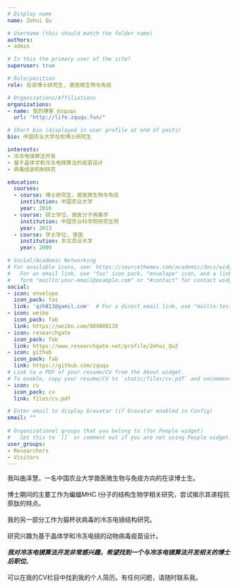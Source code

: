 ```yaml
---
# Display name
name: Zehui Qu 

# Username (this should match the folder name)
authors:
- admin

# Is this the primary user of the site?
superuser: true

# Role/position
role: 在读博士研究生, 兽医微生物与免疫

# Organizations/Affiliations
organizations:
- name: 我的博客 @zququ
  url: "http://life.zququ.fun/"

# Short bio (displayed in user profile at end of posts)
bio: 中国农业大学在校博士研究生

interests:
- 冷冻电镜算法开发
- 基于晶体学和冷冻电镜算法的疫苗设计
- 病毒组装机制研究

education:
  courses:
  - course: 博士研究生，兽医微生物与免疫 
    institution: 中国农业大学 
    year: 2016
  - course: 硕士学位，兽医分子病毒学 
    institution: 中国农业科学院研究生院
    year: 2013
  - course: 学士学位, 兽医 
    institution: 东北农业大学 
    year: 2009

# Social/Academic Networking
# For available icons, see: https://sourcethemes.com/academic/docs/widgets/#icons
#   For an email link, use "fas" icon pack, "envelope" icon, and a link in the
#   form "mailto:your-email@example.com" or "#contact" for contact widget.
social:
- icon: envelope
  icon_pack: fas
  link: 'qzh813@gamil.com'  # For a direct email link, use "mailto:test@example.org".
- icon: weibo 
  icon_pack: fab
  link: https://weibo.com/809008138
- icon: researchgate 
  icon_pack: fab 
  link: https://www.researchgate.net/profile/Zehui_Qu2
- icon: github
  icon_pack: fab
  link: https://github.com/zququ
# Link to a PDF of your resume/CV from the About widget.
# To enable, copy your resume/CV to `static/files/cv.pdf` and uncomment the lines below.  
- icon: cv
  icon_pack: cv
  link: files/cv.pdf

# Enter email to display Gravatar (if Gravatar enabled in Config)
email: ""
  
# Organizational groups that you belong to (for People widget)
#   Set this to `[]` or comment out if you are not using People widget.  
user_groups:
- Researchers
- Visitors
---
```


我叫曲泽慧，一名中国农业大学兽医微生物与免疫方向的在读博士生。 <br><br>
博士期间的主要工作为蝙蝠MHC I分子的结构生物学相关研究，尝试揭示其递程抗原肽的特点。<br><br>
我的另一部分工作为猫杯状病毒的冷冻电镜结构研究。 <br><br>
研究兴趣为基于晶体学和冷冻电镜的动物病毒疫苗设计。<br><br>
**_我对冷冻电镜算法开发非常感兴趣，希望找到一个与冷冻电镜算法开发相关的博士后职位_**。<br><br>
可以在我的CV栏目中找到我的个人简历。有任何问题，请随时联系我。
